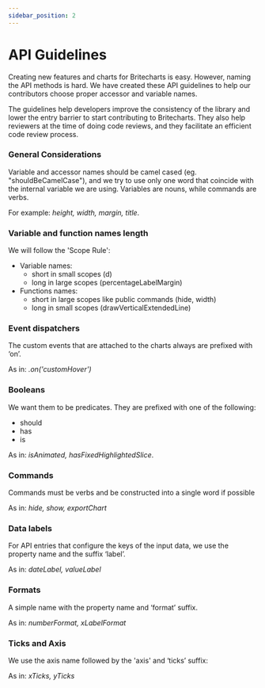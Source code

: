 ```yaml
---
sidebar_position: 2
---
```


# API Guidelines

Creating new features and charts for Britecharts is easy. However, naming the API methods is hard. We have created these API guidelines to help our contributors choose proper accessor and variable names.

The guidelines help developers improve the consistency of the library and lower the entry barrier to start contributing to Britecharts. They also help reviewers at the time of doing code reviews, and they facilitate an efficient code review process.

### General Considerations

Variable and accessor names should be camel cased (eg. "shouldBeCamelCase"), and we try to use only one word that coincide with the internal variable we are using. Variables are nouns, while commands are verbs.

For example: _height, width, margin, title_.

### Variable and function names length

We will follow the 'Scope Rule':

-   Variable names:
    -   short in small scopes (d)
    -   long in large scopes (percentageLabelMargin)
-   Functions names:
    -   short in large scopes like public commands (hide, width)
    -   long in small scopes (drawVerticalExtendedLine)

### Event dispatchers

The custom events that are attached to the charts always are prefixed with ‘on’.

As in: _.on('customHover')_

### Booleans

We want them to be predicates. They are prefixed with one of the following:

-   should
-   has
-   is

As in: _isAnimated, hasFixedHighlightedSlice_.

### Commands

Commands must be verbs and be constructed into a single word if possible

As in: _hide, show, exportChart_

### Data labels

For API entries that configure the keys of the input data, we use the property name and the suffix ‘label’.

As in: _dateLabel, valueLabel_

### Formats

A simple name with the property name and ‘format’ suffix.

As in: _numberFormat, xLabelFormat_

### Ticks and Axis

We use the axis name followed by the 'axis' and ‘ticks’ suffix:

As in: _xTicks, yTicks_
